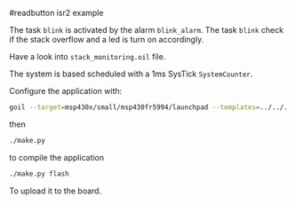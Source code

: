 #readbutton isr2 example

The task ```blink``` is activated by the alarm ```blink_alarm```.
The task ```blink``` check if the stack overflow and a led is turn on accordingly.


Have a look into ```stack_monitoring.oil``` file.

The system is based scheduled with a 1ms SysTick ```SystemCounter```.
 
Configure the application with:

```sh
goil --target=msp430x/small/msp430fr5994/launchpad --templates=../../../../../../goil/templates/ stack_monitoring.oil
```

then

```sh
./make.py
```

to compile the application

```sh
./make.py flash
```

To upload it to the board.
